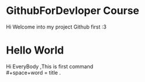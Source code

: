 # GithubForDevloper Course
Hi Welcome into my project Github first :3 

# Hello World
Hi EveryBody ,This is first command <br>
#+space+word = title .
